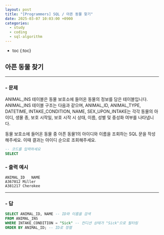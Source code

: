 ```yaml
---
layout: post
title: "[Programmers] SQL / 아픈 동물 찾기"
date: 2025-03-07 10:03:00 +0900
categories: 
  - study
  - coding
  - sql-algorithm
---
```


* toc
{:toc}

## 아픈 동물 찾기

---

### - 문제

ANIMAL_INS 테이블은 동물 보호소에 들어온 동물의 정보를 담은 테이블입니다. ANIMAL_INS 테이블 구조는 다음과 같으며, ANIMAL_ID, ANIMAL_TYPE, DATETIME, INTAKE_CONDITION, NAME, SEX_UPON_INTAKE는 각각 동물의 아이디, 생물 종, 보호 시작일, 보호 시작 시 상태, 이름, 성별 및 중성화 여부를 나타냅니다.

동물 보호소에 들어온 동물 중 아픈 동물1의 아이디와 이름을 조회하는 SQL 문을 작성해주세요. 이때 결과는 아이디 순으로 조회해주세요.

```sql
-- 코드를 입력하세요
SELECT
```

### - 출력 예시

```
ANIMAL_ID	NAME
A367012	Miller
A381217	Cherokee
```

<!-- >  -->

---

### - 답

```sql
SELECT ANIMAL_ID, NAME -- ID와 이름을 검색
FROM ANIMAL_INS
WHERE INTAKE_CONDITION = "Sick" -- 컨디션 상태가 "Sick"으로 필터링
ORDER BY ANIMAL_ID; -- ID로 정렬
```

<!--  -->

